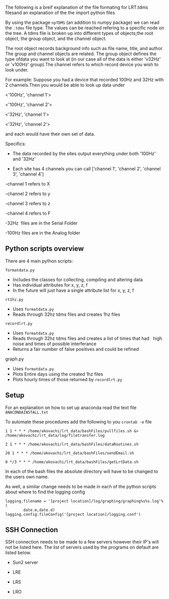 The following is a breif explanation of the file formating for LRT.tdms filesand an explanation of the the import python files

By using the package `npTDMS` (an addition to numpy package) we can read the `.tdms` file type.
The values can be reached refering to a specific node on the tree. A tdms file is broken up into different types of objects;the root object, the group object, and the channel object. 

The root object records background info such as file name, title, and author.
The group and channel objects are related. The group object defines the type ofdata you want to look at (in our case all of the data is either 'v32Hz' or 'v100Hz' group).The channel refers to which record device you wish to look under.

For example:
Suppose you had a device that recorded 100Hz and 32Hz with 2 channels.Then you would be able to look up data under

<'100Hz', 'channel 1'>

<'100Hz', 'channel 2'>

<'32Hz', 'channel 1'>

<'32Hz', 'channel 2'>

and each would have their own set of data.


Specifics:
- The data recorded by the sites output everything under both '100Hz' and '32Hz'

- Each site has 4 channels you can call ['channel 1', 'channel 2', 'channel 3', 'channel 4'] 

-channel 1 refers to X 

-channel 2 refers to y 

-channel 3 refers to z 

-channel 4 refers to F

-32Hz  files are in the Serial Folder

-100Hz files are in the Analog folder

## Python scripts overview

There are 4 main python scripts:

`formatdata.py`
- Includes the classes for collecting, compiling and altering data 
- Has individual attributes for x, y, z, f 
- In the future will just have a single attribute list for x, y, z, f

`rt1hz.py `
- Uses `formatdata.py` 
- Reads through 32hz tdms files and creates 1hz files 

`recordlrt.py `
- Uses `formatdata.py `
- Reads through 32hz tdms files and creates a list of times that had   
  high noise and times of possible interferance 
- Returns a fair number of false positives and could be refined

graph.py 
- Uses `formatdata.py `
- Plots Entire days using the created 1hz files 
- Plots hourly times of those returned by `recordlrt.py`
  
 ## Setup
 
 For an explanation on how to set up anaconda read the text file `ANACONDAINSTALL.txt`
 
 To automate these procedures add the following to you `crontab -e` file
 
 ```
 1 1 * * * /home/akovachi/lrt_data/bashFiles/pullfiles.sh &> /home/akovachi/lrt_data/log/filetransfer.log

2 1 * * * /home/akovachi/lrt_data/bashFiles/dataRoutines.sh

20 1 * * * /home/akovachi/lrt_data/bashFiles/sendEmail.sh

0 */3 * * * /home/akovachi/lrt_data/bashFiles/getLrtData.sh

 ```
 
In each of the bash files the absolute directory will have to be changed to the users own name.

As well, a  similar change needs to be made in each of the python scripts about where to find the logging config

```
logging.filename = '[project location]/log/graphing/graphing%s%s.log'%(
        date.m,date.d)
logging.config.fileConfig('[project location]/logging.conf')
```

## SSH Connection

SSH connection needs to be made to a few servers however their IP's will not be listed here. The list of servers used by the programs on default are listed below.

- Sun2 server

- LRE

- LRS

- LRO

